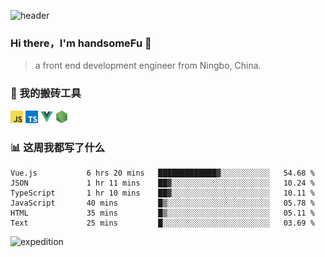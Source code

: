![header](https://raw.githubusercontent.com/fzq1998/fzq1998/master/header.png)

### Hi there，I'm handsomeFu 👋

> a front end development engineer from Ningbo, China.

### 🔧 我的搬砖工具
<code><img height="20" src="https://raw.githubusercontent.com/github/explore/80688e429a7d4ef2fca1e82350fe8e3517d3494d/topics/javascript/javascript.png" alt="javascript"></code>
<code><img height="20" src="https://raw.githubusercontent.com/github/explore/80688e429a7d4ef2fca1e82350fe8e3517d3494d/topics/typescript/typescript.png" alt="typescript"></code>
<code><img height="20" src="https://raw.githubusercontent.com/github/explore/80688e429a7d4ef2fca1e82350fe8e3517d3494d/topics/vue/vue.png" alt="vue"></code>
<code><img height="20" src="https://raw.githubusercontent.com/github/explore/80688e429a7d4ef2fca1e82350fe8e3517d3494d/topics/nodejs/nodejs.png" alt="nodejs"></code>



### 📊 这周我都写了什么
<!--START_SECTION:waka-->

```text
Vue.js           6 hrs 20 mins   █████████████▓░░░░░░░░░░░   54.68 %
JSON             1 hr 11 mins    ██▓░░░░░░░░░░░░░░░░░░░░░░   10.24 %
TypeScript       1 hr 10 mins    ██▓░░░░░░░░░░░░░░░░░░░░░░   10.11 %
JavaScript       40 mins         █▒░░░░░░░░░░░░░░░░░░░░░░░   05.78 %
HTML             35 mins         █▒░░░░░░░░░░░░░░░░░░░░░░░   05.11 %
Text             25 mins         █░░░░░░░░░░░░░░░░░░░░░░░░   03.69 %
```

<!--END_SECTION:waka-->


![expedition](https://raw.githubusercontent.com/fzq1998/fzq1998/master/expedition.gif)


